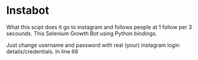 # Instabot
What this scipt does it go to instagram and follows people at 1 follow per 3 secounds. This Selenium Growth Bot using Python bindings.

Just change username and password with real (your) instagram login details/credentials. In line 66
